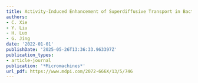 ```yaml
---
title: Activity-Induced Enhancement of Superdiffusive Transport in Bacterial Turbulence
authors:
- C. Xie
- Y. Liu
- H. Luo
- G. Jing
date: '2022-01-01'
publishDate: '2025-05-26T13:36:33.963397Z'
publication_types:
- article-journal
publication: '*Micromachines*'
url_pdf: https://www.mdpi.com/2072-666X/13/5/746
---
```

